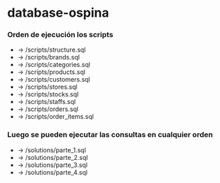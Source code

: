 # database-ospina
 
### Orden de ejecución los scripts
* -> /scripts/structure.sql
* -> /scripts/brands.sql
* -> /scripts/categories.sql
* -> /scripts/products.sql
* -> /scripts/customers.sql
* -> /scripts/stores.sql
* -> /scripts/stocks.sql
* -> /scripts/staffs.sql
* -> /scripts/orders.sql
* -> /scripts/order_items.sql

### Luego se pueden ejecutar las consultas en cualquier orden

* -> /solutions/parte_1.sql
* -> /solutions/parte_2.sql
* -> /solutions/parte_3.sql
* -> /solutions/parte_4.sql
